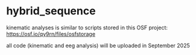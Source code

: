 # hybrid_sequence

kinematic analyses is similar to scripts stored in this OSF project: https://osf.io/qy9rn/files/osfstorage

all code (kinematic and eeg analysis) will be uploaded in September 2025
